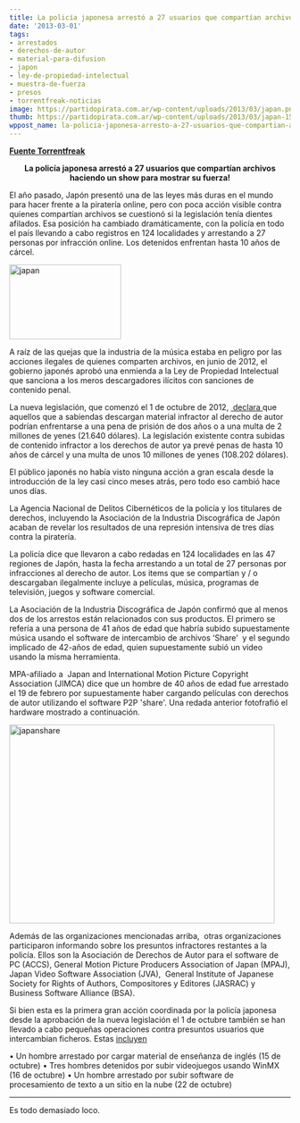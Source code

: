 ```yaml
---
title: La policía japonesa arrestó a 27 usuarios que compartían archivos
date: '2013-03-01'
tags:
- arrestados
- derechos-de-autor
- material-para-difusion
- japon
- ley-de-propiedad-intelectual
- muestra-de-fuerza
- presos
- torrentfreak-noticias
image: https://partidopirata.com.ar/wp-content/uploads/2013/03/japan.png
thumb: https://partidopirata.com.ar/wp-content/uploads/2013/03/japan-150x134.png
wppost_name: la-policia-japonesa-arresto-a-27-usuarios-que-compartian-archivos
---
```


<p style="text-align: left;"><strong><a href="http://torrentfreak.com/japanese-police-arrest-27-file-sharers-in-nationwide-show-of-force-130228/" target="_blank">Fuente Torrentfreak</a></strong></p>
<p style="text-align: center;"><strong>La policía japonesa arrestó a 27 usuarios que compartían archivos haciendo un show para mostrar su fuerza!</strong></p>
El año pasado, Japón presentó una de las leyes más duras en el mundo para hacer frente a la piratería online, pero con poca acción visible contra quienes compartían archivos se cuestionó si la legislación tenía dientes afilados. Esa posición ha cambiado dramáticamente, con la policía en todo el país llevando a cabo registros en 124 localidades y arrestando a 27 personas por infracción online. Los detenidos enfrentan hasta 10 años de cárcel.

<a href="https://partidopirata.com.ar/wp-content/uploads/2013/03/japan.png"><img class="alignright size-full wp-image-8594" alt="japan" src="https://partidopirata.com.ar/wp-content/uploads/2013/03/japan.png" width="200" height="134" /></a>

A raíz de las quejas que la industria de la música estaba en peligro por las acciones ilegales de quienes comparten archivos, en junio de 2012, el gobierno japonés aprobó una enmienda a la Ley de Propiedad Intelectual que sanciona a los meros descargadores ilícitos con sanciones de contenido penal.

La nueva legislación, que comenzó el 1 de octubre de 2012, <a href="http://torrentfreak.com/anti-downloading-law-hits-japan-up-to-2-years-in-prison-from-today-121001/"> declara </a> que aquellos que a sabiendas descargan material infractor al derecho de autor podrían enfrentarse a una pena de prisión de dos años o a una multa de 2 millones de yenes (21.640 dólares). La legislación existente contra subidas de contenido infractor a los derechos de autor ya prevé penas de hasta 10 años de cárcel y una multa de unos 10 millones de yenes (108.202 dólares).

El público japonés no había visto ninguna acción a gran escala desde la introducción de la ley casi cinco meses atrás, pero todo eso cambió hace unos días.

La Agencia Nacional de Delitos Cibernéticos de la policía y los titulares de derechos, incluyendo la Asociación de la Industria Discográfica de Japón acaban de revelar los resultados de una represión intensiva de tres días contra la piratería.

La policía dice que llevaron a cabo redadas en 124 localidades en las 47 regiones de Japón, hasta la fecha arrestando a un total de 27 personas por infracciones al derecho de autor. Los items que se compartían y / o descargaban ilegalmente incluye a películas, música, programas de televisión, juegos y software comercial.

La Asociación de la Industria Discográfica de Japón confirmó que al menos dos de los arrestos están relacionados con sus productos. El primero se refería a una persona de 41 años de edad que habría subido supuestamente música usando el software de intercambio de archivos ‘Share’  y el segundo implicado de 42-años de edad, quien supuestamente subió un video usando la misma herramienta.

MPA-afiliado a  Japan and International Motion Picture Copyright Association (JIMCA) dice que un hombre de 40 años de edad fue arrestado el 19 de febrero por supuestamente haber cargando películas con derechos de autor utilizando el software P2P 'share'. Una redada anterior fotofrafió el hardware mostrado a continuación.

<a href="https://partidopirata.com.ar/wp-content/uploads/2013/03/japanshare.jpg"><img class="aligncenter size-full wp-image-8595" alt="japanshare" src="https://partidopirata.com.ar/wp-content/uploads/2013/03/japanshare.jpg" width="475" height="356" /></a>

Además de las organizaciones mencionadas arriba,  otras organizaciones participaron informando sobre los presuntos infractores restantes a la policía. Ellos son la Asociación de Derechos de Autor para el software de PC (ACCS), General Motion Picture Producers Association of Japan (MPAJ), Japan Video Software Association (JVA),  General Institute of Japanese Society for Rights of Authors, Compositores y Editores (JASRAC) y  Business Software Alliance (BSA).

Si bien esta es la primera gran acción coordinada por la policía japonesa desde la aprobación de la nueva legislación el 1 de octubre también se han llevado a cabo pequeñas operaciones contra presuntos usuarios que intercambian ficheros. Estas <a href="http://news.3yen.com/2013-01-01/nearly-nothing-happens-3-months-after-japans-jail-time-for-downloading-law/">incluyen</a>

• Un hombre arrestado por cargar material de enseñanza de inglés (15 de octubre)
• Tres hombres detenidos por subir videojuegos usando WinMX (16 de octubre)
• Un hombre arrestado por subir software de procesamiento de texto a un sitio en la nube (22 de octubre)

<hr />

Es todo demasiado loco.
